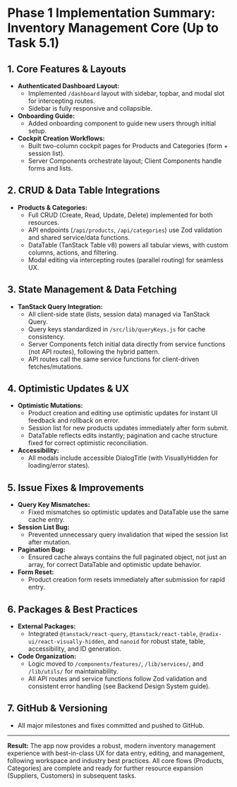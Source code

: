 # Phase 1 Implementation Summary: Inventory Management Core (Up to Task 5.1)

## 1. Core Features & Layouts

- **Authenticated Dashboard Layout:**
  - Implemented `/dashboard` layout with sidebar, topbar, and modal slot for intercepting routes.
  - Sidebar is fully responsive and collapsible.
- **Onboarding Guide:**
  - Added onboarding component to guide new users through initial setup.
- **Cockpit Creation Workflows:**
  - Built two-column cockpit pages for Products and Categories (form + session list).
  - Server Components orchestrate layout; Client Components handle forms and lists.

## 2. CRUD & Data Table Integrations

- **Products & Categories:**
  - Full CRUD (Create, Read, Update, Delete) implemented for both resources.
  - API endpoints (`/api/products`, `/api/categories`) use Zod validation and shared service/data functions.
  - DataTable (TanStack Table v8) powers all tabular views, with custom columns, actions, and filtering.
  - Modal editing via intercepting routes (parallel routing) for seamless UX.

## 3. State Management & Data Fetching

- **TanStack Query Integration:**
  - All client-side state (lists, session data) managed via TanStack Query.
  - Query keys standardized in `/src/lib/queryKeys.js` for cache consistency.
  - Server Components fetch initial data directly from service functions (not API routes), following the hybrid pattern.
  - API routes call the same service functions for client-driven fetches/mutations.

## 4. Optimistic Updates & UX

- **Optimistic Mutations:**
  - Product creation and editing use optimistic updates for instant UI feedback and rollback on error.
  - Session list for new products updates immediately after form submit.
  - DataTable reflects edits instantly; pagination and cache structure fixed for correct optimistic reconciliation.
- **Accessibility:**
  - All modals include accessible DialogTitle (with VisuallyHidden for loading/error states).

## 5. Issue Fixes & Improvements

- **Query Key Mismatches:**
  - Fixed mismatches so optimistic updates and DataTable use the same cache entry.
- **Session List Bug:**
  - Prevented unnecessary query invalidation that wiped the session list after mutation.
- **Pagination Bug:**
  - Ensured cache always contains the full paginated object, not just an array, for correct DataTable and optimistic update behavior.
- **Form Reset:**
  - Product creation form resets immediately after submission for rapid entry.

## 6. Packages & Best Practices

- **External Packages:**
  - Integrated `@tanstack/react-query`, `@tanstack/react-table`, `@radix-ui/react-visually-hidden`, and `nanoid` for robust state, table, accessibility, and ID generation.
- **Code Organization:**
  - Logic moved to `/components/features/`, `/lib/services/`, and `/lib/utils/` for maintainability.
  - All API routes and service functions follow Zod validation and consistent error handling (see Backend Design System guide).

## 7. GitHub & Versioning

- All major milestones and fixes committed and pushed to GitHub.

---

**Result:**
The app now provides a robust, modern inventory management experience with best-in-class UX for data entry, editing, and management, following workspace and industry best practices. All core flows (Products, Categories) are complete and ready for further resource expansion (Suppliers, Customers) in subsequent tasks.
